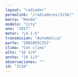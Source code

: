 ```yaml
---
layout: "radiador"
permalink: "/radiadores/3134/"
marca: "Honda"
modelo: "City"
ano: "2017"
motor: "L4 1.5"
transmision: "Automática"
parte: "1901055CZ51"
clima: "Con clima"
alto: "16 3/4"
ancho: "24 1/2"
observaciones: ""
id: "3134"
---
```


